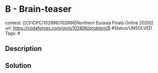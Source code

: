 # B - Brain-teaser

contest: [[CFICPC/102896/102896|Northern Eurasia Finals Online 2020]]
url: https://codeforces.com/gym/102896/problem/B
#Status/UNSOLVED
Tags: #

## Description

## Solution

